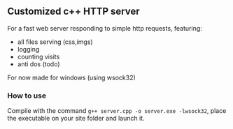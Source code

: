 ## Customized c++ HTTP server

For a fast web server responding to simple http requests, featuring:
- all files serving (css,imgs)
- logging
- counting visits
- anti dos (todo)
  

For now made for windows (using wsock32)
### How to use

Compile with the command `g++ server.cpp -o server.exe -lwsock32`, place the executable on your site folder and launch it.